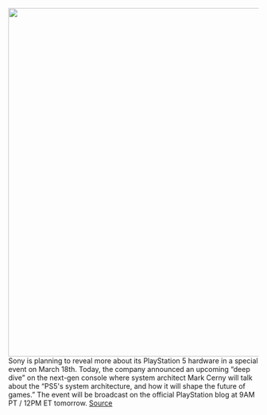 <img src='https://cdn.vox-cdn.com/thumbor/ztqciPiBJv6WlVy21bskP0AVhJ0=/0x0:905x524/1200x800/filters:focal(381x190:525x334)/cdn.vox-cdn.com/uploads/chorus_image/image/66511616/kjnBcGY.0.png' width='700px' /><br/>
Sony is planning to reveal more about its PlayStation 5 hardware in a special event on March 18th. Today, the company announced an upcoming “deep dive” on the next-gen console where system architect Mark Cerny will talk about the “PS5's system architecture, and how it will shape the future of games.” The event will be broadcast on the official PlayStation blog at 9AM PT / 12PM ET tomorrow.
<a href='https://www.theverge.com/2020/3/17/21052053/sony-playstation-5-ps5-event-specs-date-technical'> Source <a/>